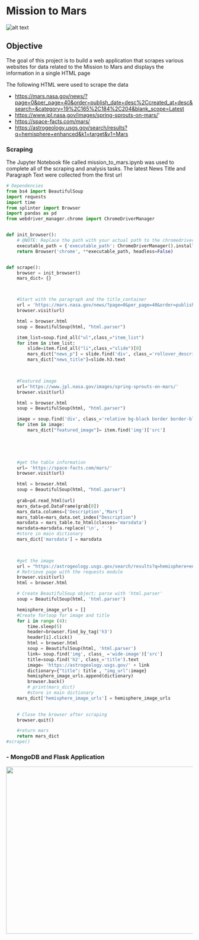 # Mission to Mars
![alt text](https://github.com/Claude-Hanfou/Web-Scraping-Project/blob/main/Image/mars%20image.jpg "Mars")

## Objective
The goal of this project is to build a web application that scrapes various websites for data related to the Mission to Mars and displays the information in a single HTML page

The following HTML were used to scrape the data 

* https://mars.nasa.gov/news/?page=0&per_page=40&order=publish_date+desc%2Ccreated_at+desc&search=&category=19%2C165%2C184%2C204&blank_scope=Latest
* https://www.jpl.nasa.gov/images/spring-sprouts-on-mars/'
* https://space-facts.com/mars/
* https://astrogeology.usgs.gov/search/results?q=hemisphere+enhanced&k1=target&v1=Mars

### Scraping

The Jupyter Notebook file called mission_to_mars.ipynb was used to complete all of the scraping and analysis tasks. The latest News Title and Paragraph Text were collected from the first url

```python
# Dependencies
from bs4 import BeautifulSoup
import requests
import time
from splinter import Browser
import pandas as pd
from webdriver_manager.chrome import ChromeDriverManager


def init_browser():
    # @NOTE: Replace the path with your actual path to the chromedriver
    executable_path = {'executable_path': ChromeDriverManager().install()}
    return Browser('chrome', **executable_path, headless=False)


def scrape():
    browser = init_browser()
    mars_dict= {}



    #Start with the paragraph and the title_container
    url = 'https://mars.nasa.gov/news/?page=0&per_page=40&order=publish_date+desc%2Ccreated_at+desc&search=&category=19%2C165%2C184%2C204&blank_scope=Latest'
    browser.visit(url)

    html = browser.html
    soup = BeautifulSoup(html, "html.parser")

    item_list=soup.find_all("ul",class_="item_list")
    for item in item_list:
        slide=item.find_all("li",class_="slide")[0]
        mars_dict["news_p"] = slide.find('div', class_='rollover_description_inner').text.strip()  
        mars_dict["news_title"]=slide.h3.text
    


    #Featured image
    url='https://www.jpl.nasa.gov/images/spring-sprouts-on-mars/'    
    browser.visit(url)

    html = browser.html
    soup = BeautifulSoup(html, "html.parser")

    image = soup.find('div', class_='relative bg-black border border-black')
    for item in image:
        mars_dict["featured_image"]= item.find('img')['src']
    



    
    #get the table information
    url= 'https://space-facts.com/mars/'
    browser.visit(url)

    html = browser.html
    soup = BeautifulSoup(html, "html.parser")
   
    grab=pd.read_html(url)
    mars_data=pd.DataFrame(grab[0])
    mars_data.columns=['Description','Mars']
    mars_table=mars_data.set_index("Description")
    marsdata = mars_table.to_html(classes='marsdata')
    marsdata=marsdata.replace('\n', ' ')
    #store in main dictionary
    mars_dict['marsdata'] = marsdata
    


    #get the image
    url = "https://astrogeology.usgs.gov/search/results?q=hemisphere+enhanced&k1=target&v1=Mars"
    # Retrieve page with the requests module
    browser.visit(url)
    html = browser.html

    # Create BeautifulSoup object; parse with 'html.parser'
    soup = BeautifulSoup(html, 'html.parser')

    hemisphere_image_urls = []
    #Create forloop for image and title
    for i in range (4):
        time.sleep(5)
        header=browser.find_by_tag('h3')
        header[i].click()
        html = browser.html
        soup = BeautifulSoup(html, 'html.parser')
        link= soup.find('img', class_ ='wide-image')['src']
        title=soup.find('h2', class_='title').text
        image= 'https://astrogeology.usgs.gov/' + link
        dictionary={"title": title , "img_url":image}
        hemisphere_image_urls.append(dictionary)
        browser.back()
        # print(mars_dict)
        #store in main dictionary
    mars_dict['hemisphere_image_urls'] = hemisphere_image_urls

    
    # Close the browser after scraping
    browser.quit()

    #return mars
    return mars_dict
#scrape()

```

### - MongoDB and Flask Application
<img src="https://github.com/Claude-Hanfou/Web-Scraping-Project/blob/main/Image/Mission%20to%20Mars%20-%20Google%20Chrome%202021-01-31%2021-34-15_Trim.gif" width="600" height="450" />  
